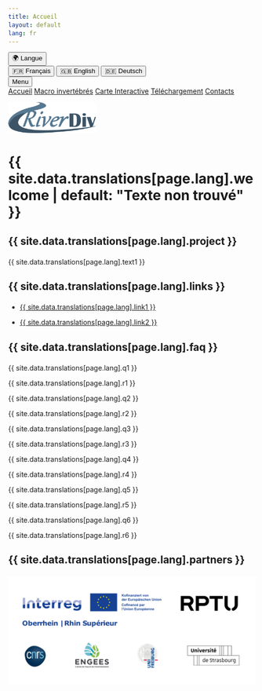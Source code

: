 ```yaml
---
title: Accueil
layout: default
lang: fr
---
```


<link rel="stylesheet" href="{{ '/css/style.css' | relative_url }}">
<link rel="stylesheet" href="https://cdnjs.cloudflare.com/ajax/libs/font-awesome/6.0.0/css/all.min.css">

<!-- Sélecteur de langue -->
<div id="language-selector" class="language-dropdown">
    <button id="language-button" class="language-button">
        🌍 Langue <i class="fa fa-chevron-down"></i>
    </button>
    <div class="language-options">
        <button class="lang-option" data-lang="fr">🇫🇷 Français</button>
        <button class="lang-option" data-lang="en">🇬🇧 English</button>
        <button class="lang-option" data-lang="de">🇩🇪 Deutsch</button>
    </div>
</div>

<script src="{{ '/script.js' | relative_url }}"></script>

<!-- Bouton pour ouvrir/fermer le menu -->
<button id="menu-toggle" class="menu-button">
    <i class="fa fa-bars"></i> Menu
</button>

<!-- Conteneur du menu rétractable -->
<div id="menu" class="tab-container">
    <a href="index" class="tab-button"><i class="fa-solid fa-house"></i> Accueil</a>
    <a href="macroinv" class="tab-button"><i class="fa-solid fa-bug"></i> Macro invertébrés</a>
    <a href="map" class="tab-button"><i class="fa-solid fa-map"></i> Carte Interactive</a>
    <a href="downloads" class="tab-button"><i class="fa-solid fa-floppy-disk"></i> Téléchargement</a>
    <a href="contacts" class="tab-button"><i class="fa-solid fa-address-book"></i> Contacts</a>
</div>

<script>
  document.addEventListener("DOMContentLoaded", function() {
    const menuButton = document.getElementById("menu-toggle");
    const menu = document.getElementById("menu");

    menuButton.addEventListener("click", function() {
        menu.classList.toggle("show");
        menuButton.classList.toggle("active");
    });
});
</script>

<p align="left">
    <img src="images/RD.png" alt="Logo 1" width="180">
</p>

# <p class="translatable" data-key="welcome">{{ site.data.translations[page.lang].welcome | default: "Texte non trouvé" }}</p>

## <p class="translatable" data-key="project">{{ site.data.translations[page.lang].project }}</p>

<div style="text-align: justify;">
    <p class="translatable" data-key="text1">{{ site.data.translations[page.lang].text1 }}</p>
</div>

## <p class="translatable" data-key="links">{{ site.data.translations[page.lang].links }}</p>

- [<p class="translatable" data-key="link1">{{ site.data.translations[page.lang].link1 }}</p>](https://nuw.rptu.de/projekte/riverdiv/version-francaise)

- [<p class="translatable" data-key="link2">{{ site.data.translations[page.lang].link2 }}</p>](https://live.unistra.fr/recherches/hydrosystemes/projets/liste-des-projets/projet-interreg-riverdiv)

## <p class="translatable" data-key="faq">{{ site.data.translations[page.lang].faq }}</p>

<section id="faq">
    <div class="faq-item">
        <div class="faq-question"><i class="fa-solid fa-chevron-right"></i> <p class="translatable" data-key="q1">{{ site.data.translations[page.lang].q1 }}</p></div>
        <div class="faq-answer" style="text-align: justify;"><p class="translatable" data-key="r1">{{ site.data.translations[page.lang].r1 }}</p></div>
    </div>
    <div class="faq-item">
        <div class="faq-question"><i class="fa-solid fa-chevron-right"></i> <p class="translatable" data-key="q2">{{ site.data.translations[page.lang].q2 }}</p></div>
        <div class="faq-answer" style="text-align: justify;"><p class="translatable" data-key="r2">{{ site.data.translations[page.lang].r2 }}</p></div>
    </div>
    <div class="faq-item">
        <div class="faq-question"><i class="fa-solid fa-chevron-right"></i> <p class="translatable" data-key="q3">{{ site.data.translations[page.lang].q3 }}</p></div>
        <div class="faq-answer" style="text-align: justify;"><p class="translatable" data-key="r3">{{ site.data.translations[page.lang].r3 }}</p></div>
    </div>
    <div class="faq-item">
        <div class="faq-question"><i class="fa-solid fa-chevron-right"></i> <p class="translatable" data-key="q4">{{ site.data.translations[page.lang].q4 }}</p></div>
        <div class="faq-answer" style="text-align: justify;"><p class="translatable" data-key="r4">{{ site.data.translations[page.lang].r4 }}</p></div>
    </div>
    <div class="faq-item">
        <div class="faq-question"><i class="fa-solid fa-chevron-right"></i> <p class="translatable" data-key="q5">{{ site.data.translations[page.lang].q5 }}</p></div>
        <div class="faq-answer" style="text-align: justify;"><p class="translatable" data-key="r5">{{ site.data.translations[page.lang].r5 }}</p></div>
    </div>
    <div class="faq-item">
        <div class="faq-question"><i class="fa-solid fa-chevron-right"></i> <p class="translatable" data-key="q6">{{ site.data.translations[page.lang].q6 }}</p></div>
        <div class="faq-answer" style="text-align: justify;"><p class="translatable" data-key="r6">{{ site.data.translations[page.lang].r6 }}</p></div>
    </div>
</section>

<script>
    document.querySelectorAll('.faq-question').forEach(item => {
        item.addEventListener('click', () => {
            let answer = item.nextElementSibling;
            let icon = item.querySelector('i');
            answer.classList.toggle('open');
            icon.classList.toggle('fa-chevron-right');
            icon.classList.toggle('fa-chevron-down');
        });
    });
</script>

## <p class="translatable" data-key="partners">{{ site.data.translations[page.lang].partners }}</p>
<p align="center">
    <img src="images/Logos.png" alt="Logo 1" width="800">
</p>
